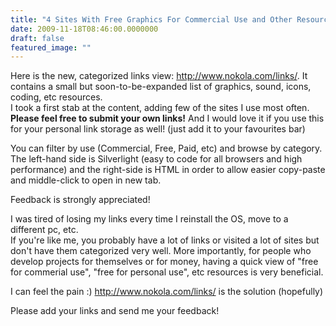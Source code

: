 ```yaml
---
title: "4 Sites With Free Graphics For Commercial Use and Other Resources"
date: 2009-11-18T08:46:00.0000000
draft: false
featured_image: ""
---
```


<p>Here is the new, categorized links view: <a href="http://www.nokola.com/links/">http://www.nokola.com/links/</a>. It contains a small but soon-to-be-expanded list of graphics, sound, icons, coding, etc resources.<br />I took a first stab at the content, adding few of the sites I use most often.<br /><strong>Please feel free to submit your own links!</strong> And I would love it if you use this for your personal link storage as well! (just add it to your favourites bar)</p>
<p>You can filter by use (Commercial, Free, Paid, etc) and browse by category. The left-hand side is Silverlight (easy to code for all browsers and high performance) and the right-side is HTML in order to allow easier copy-paste and middle-click to open in new tab.</p>
<p>Feedback is strongly appreciated!</p>
<p>I was tired of losing my links every time I reinstall the OS, move to a different pc, etc.<br />If you're like me, you probably have a lot of links or visited a lot of sites but don't have them categorized very well. More importantly, for people who develop projects for themselves or for money, having a quick view of "free for commerial use", "free for personal use", etc resources is very beneficial.</p>
<p>I can feel the pain :) <a href="http://www.nokola.com/links/">http://www.nokola.com/links/</a> is the solution (hopefully)</p>
<p>Please add your links and send me your feedback!</p>
<p>&nbsp;</p>
